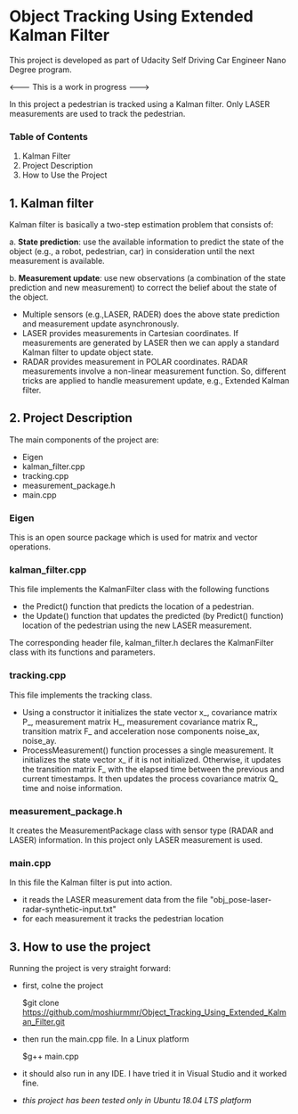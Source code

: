 # Object Tracking Using Extended Kalman Filter
This project is developed as part of Udacity Self Driving Car Engineer Nano Degree program.

<--- This is a work in progress --->

In this project a pedestrian is tracked using a Kalman filter. Only LASER measurements are used to track the pedestrian.

### Table of Contents
1. Kalman Filter
2. Project Description
3. How to Use the Project

## 1. Kalman filter
Kalman filter is basically a two-step estimation problem that consists of:

a. **State prediction**: use the available information to predict the state of the object (e.g., a robot, pedestrian, car) in 
consideration until the next measurement is available.

b. **Measurement update**: use new observations (a combination of the state prediction and new measurement) to correct the belief 
about the state of the object.

- Multiple sensors (e.g.,LASER, RADER) does the above state prediction and measurement update asynchronously.
- LASER provides measurements in Cartesian coordinates. If measurements are generated by LASER then we can apply a standard 
Kalman filter to update object state.
- RADAR provides measurement in POLAR coordinates. RADAR measurements involve a non-linear measurement function. 
So, different tricks are applied to handle measurement update, e.g., Extended Kalman filter.

## 2. Project Description
The main components of the project are:
- Eigen
- kalman_filter.cpp
- tracking.cpp
- measurement_package.h
- main.cpp

### Eigen
This is an open source package which is used for matrix and vector operations.

### kalman_filter.cpp
This file implements the KalmanFilter class with the following functions
- the Predict() function that predicts the location of a pedestrian.
- the Update() function that updates the predicted (by Predict() function) location of the pedestrian using 
the new LASER measurement.

The corresponding header file, kalman_filter.h declares the KalmanFilter class with its functions and parameters.

### tracking.cpp
This file implements the tracking class. 
- Using a constructor it initializes the state vector x_, covariance matrix P_,
measurement matrix H_, measurement covariance matrix R_, transition matrix F_ and acceleration nose components
noise_ax, noise_ay.
- ProcessMeasurement() function processes a single measurement. It initializes the state vector x_ if it is not initialized. 
Otherwise, it updates the transition matrix F_ with the elapsed time between the previous and current timestamps. It then
updates the process covariance matrix Q_ time and noise information.

### measurement_package.h
It creates the MeasurementPackage class with sensor type (RADAR and LASER) information. In this project only LASER 
measurement is used.

### main.cpp
In this file the Kalman filter is put into action.
- it reads the LASER measurement data from the file "obj_pose-laser-radar-synthetic-input.txt"
- for each measurement it tracks the pedestrian location

## 3. How to use the project
Running the project is very straight forward:
- first, colne the project

  $git clone https://github.com/moshiurmmr/Object_Tracking_Using_Extended_Kalman_Filter.git

- then run the main.cpp file. In a Linux platform

  $g++ main.cpp

- it should also run in any IDE. I have tried it in Visual Studio and it worked fine.
- *this project has been tested only in Ubuntu 18.04 LTS platform*
